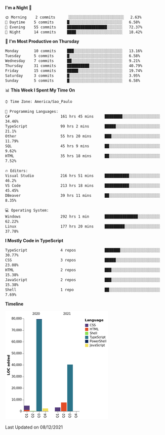 <!--START_SECTION:waka-->
**I'm a Night 🦉** 

```text
🌞 Morning    2 commits      ░░░░░░░░░░░░░░░░░░░░░░░░░   2.63% 
🌆 Daytime    5 commits      █░░░░░░░░░░░░░░░░░░░░░░░░   6.58% 
🌃 Evening    55 commits     ██████████████████░░░░░░░   72.37% 
🌙 Night      14 commits     ████░░░░░░░░░░░░░░░░░░░░░   18.42%

```
📅 **I'm Most Productive on Thursday** 

```text
Monday       10 commits     ███░░░░░░░░░░░░░░░░░░░░░░   13.16% 
Tuesday      5 commits      █░░░░░░░░░░░░░░░░░░░░░░░░   6.58% 
Wednesday    7 commits      ██░░░░░░░░░░░░░░░░░░░░░░░   9.21% 
Thursday     31 commits     ██████████░░░░░░░░░░░░░░░   40.79% 
Friday       15 commits     █████░░░░░░░░░░░░░░░░░░░░   19.74% 
Saturday     3 commits      █░░░░░░░░░░░░░░░░░░░░░░░░   3.95% 
Sunday       5 commits      █░░░░░░░░░░░░░░░░░░░░░░░░   6.58%

```


📊 **This Week I Spent My Time On** 

```text
⌚︎ Time Zone: America/Sao_Paulo

💬 Programming Languages: 
C#                       161 hrs 45 mins     ████████░░░░░░░░░░░░░░░░░   34.46% 
TypeScript               99 hrs 2 mins       █████░░░░░░░░░░░░░░░░░░░░   21.1% 
Other                    55 hrs 20 mins      ███░░░░░░░░░░░░░░░░░░░░░░   11.79% 
SQL                      45 hrs 9 mins       ██░░░░░░░░░░░░░░░░░░░░░░░   9.62% 
HTML                     35 hrs 18 mins      ██░░░░░░░░░░░░░░░░░░░░░░░   7.52%

🔥 Editors: 
Visual Studio            216 hrs 51 mins     ███████████░░░░░░░░░░░░░░   46.2% 
VS Code                  213 hrs 18 mins     ███████████░░░░░░░░░░░░░░   45.45% 
DBeaver                  39 hrs 11 mins      ██░░░░░░░░░░░░░░░░░░░░░░░   8.35%

💻 Operating System: 
Windows                  292 hrs 1 min       ███████████████░░░░░░░░░░   62.22% 
Linux                    177 hrs 20 mins     █████████░░░░░░░░░░░░░░░░   37.78%

```

**I Mostly Code in TypeScript** 

```text
TypeScript               4 repos             ███████░░░░░░░░░░░░░░░░░░   30.77% 
CSS                      3 repos             █████░░░░░░░░░░░░░░░░░░░░   23.08% 
HTML                     2 repos             ███░░░░░░░░░░░░░░░░░░░░░░   15.38% 
JavaScript               2 repos             ███░░░░░░░░░░░░░░░░░░░░░░   15.38% 
Shell                    1 repo              ██░░░░░░░░░░░░░░░░░░░░░░░   7.69%

```


**Timeline**

![Chart not found](https://raw.githubusercontent.com/jonhoffmam/jonhoffmam/master/charts/bar_graph.png) 


 Last Updated on 08/12/2021
<!--END_SECTION:waka-->
